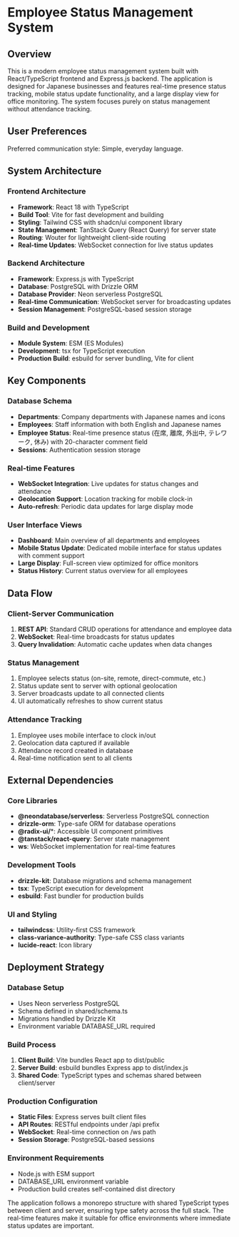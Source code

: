 # Employee Status Management System

## Overview

This is a modern employee status management system built with React/TypeScript frontend and Express.js backend. The application is designed for Japanese businesses and features real-time presence status tracking, mobile status update functionality, and a large display view for office monitoring. The system focuses purely on status management without attendance tracking.

## User Preferences

Preferred communication style: Simple, everyday language.

## System Architecture

### Frontend Architecture
- **Framework**: React 18 with TypeScript
- **Build Tool**: Vite for fast development and building
- **Styling**: Tailwind CSS with shadcn/ui component library
- **State Management**: TanStack Query (React Query) for server state
- **Routing**: Wouter for lightweight client-side routing
- **Real-time Updates**: WebSocket connection for live status updates

### Backend Architecture
- **Framework**: Express.js with TypeScript
- **Database**: PostgreSQL with Drizzle ORM
- **Database Provider**: Neon serverless PostgreSQL
- **Real-time Communication**: WebSocket server for broadcasting updates
- **Session Management**: PostgreSQL-based session storage

### Build and Development
- **Module System**: ESM (ES Modules)
- **Development**: tsx for TypeScript execution
- **Production Build**: esbuild for server bundling, Vite for client

## Key Components

### Database Schema
- **Departments**: Company departments with Japanese names and icons
- **Employees**: Staff information with both English and Japanese names
- **Employee Status**: Real-time presence status (在席, 離席, 外出中, テレワーク, 休み) with 20-character comment field
- **Sessions**: Authentication session storage

### Real-time Features
- **WebSocket Integration**: Live updates for status changes and attendance
- **Geolocation Support**: Location tracking for mobile clock-in
- **Auto-refresh**: Periodic data updates for large display mode

### User Interface Views
- **Dashboard**: Main overview of all departments and employees
- **Mobile Status Update**: Dedicated mobile interface for status updates with comment support
- **Large Display**: Full-screen view optimized for office monitors
- **Status History**: Current status overview for all employees

## Data Flow

### Client-Server Communication
1. **REST API**: Standard CRUD operations for attendance and employee data
2. **WebSocket**: Real-time broadcasts for status updates
3. **Query Invalidation**: Automatic cache updates when data changes

### Status Management
1. Employee selects status (on-site, remote, direct-commute, etc.)
2. Status update sent to server with optional geolocation
3. Server broadcasts update to all connected clients
4. UI automatically refreshes to show current status

### Attendance Tracking
1. Employee uses mobile interface to clock in/out
2. Geolocation data captured if available
3. Attendance record created in database
4. Real-time notification sent to all clients

## External Dependencies

### Core Libraries
- **@neondatabase/serverless**: Serverless PostgreSQL connection
- **drizzle-orm**: Type-safe ORM for database operations
- **@radix-ui/***: Accessible UI component primitives
- **@tanstack/react-query**: Server state management
- **ws**: WebSocket implementation for real-time features

### Development Tools
- **drizzle-kit**: Database migrations and schema management
- **tsx**: TypeScript execution for development
- **esbuild**: Fast bundler for production builds

### UI and Styling
- **tailwindcss**: Utility-first CSS framework
- **class-variance-authority**: Type-safe CSS class variants
- **lucide-react**: Icon library

## Deployment Strategy

### Database Setup
- Uses Neon serverless PostgreSQL
- Schema defined in shared/schema.ts
- Migrations handled by Drizzle Kit
- Environment variable DATABASE_URL required

### Build Process
1. **Client Build**: Vite bundles React app to dist/public
2. **Server Build**: esbuild bundles Express app to dist/index.js
3. **Shared Code**: TypeScript types and schemas shared between client/server

### Production Configuration
- **Static Files**: Express serves built client files
- **API Routes**: RESTful endpoints under /api prefix
- **WebSocket**: Real-time connection on /ws path
- **Session Storage**: PostgreSQL-based sessions

### Environment Requirements
- Node.js with ESM support
- DATABASE_URL environment variable
- Production build creates self-contained dist directory

The application follows a monorepo structure with shared TypeScript types between client and server, ensuring type safety across the full stack. The real-time features make it suitable for office environments where immediate status updates are important.
